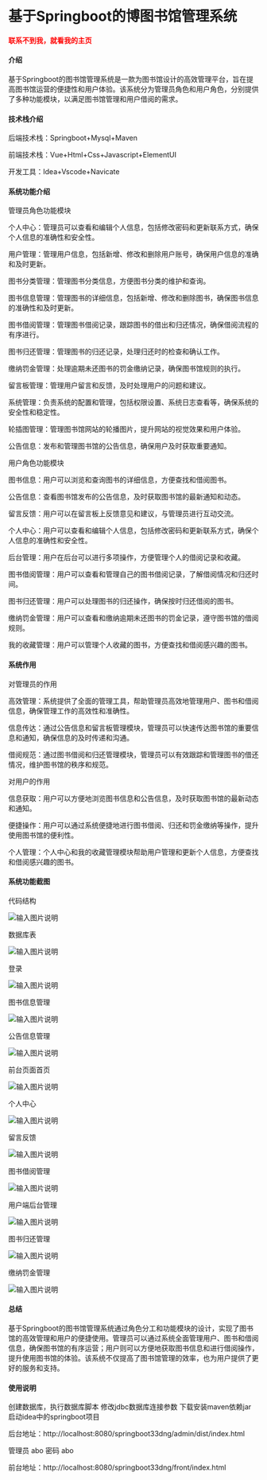 # 基于Springboot的博图书馆管理系统

<h4 style='color:red'>联系不到我，就看我的主页 </h4> 
 
#### 介绍

基于Springboot的图书馆管理系统是一款为图书馆设计的高效管理平台，旨在提高图书馆运营的便捷性和用户体验。该系统分为管理员角色和用户角色，分别提供了多种功能模块，以满足图书馆管理和用户借阅的需求。

#### 技术栈介绍

后端技术栈：Springboot+Mysql+Maven

前端技术栈：Vue+Html+Css+Javascript+ElementUI

开发工具：Idea+Vscode+Navicate


#### 系统功能介绍

管理员角色功能模块

个人中心：管理员可以查看和编辑个人信息，包括修改密码和更新联系方式，确保个人信息的准确性和安全性。

用户管理：管理用户信息，包括新增、修改和删除用户账号，确保用户信息的准确和及时更新。

图书分类管理：管理图书分类信息，方便图书分类的维护和查询。

图书信息管理：管理图书的详细信息，包括新增、修改和删除图书，确保图书信息的准确性和及时更新。

图书借阅管理：管理图书借阅记录，跟踪图书的借出和归还情况，确保借阅流程的有序进行。

图书归还管理：管理图书的归还记录，处理归还时的检查和确认工作。

缴纳罚金管理：处理逾期未还图书的罚金缴纳记录，确保图书馆规则的执行。

留言板管理：管理用户留言和反馈，及时处理用户的问题和建议。

系统管理：负责系统的配置和管理，包括权限设置、系统日志查看等，确保系统的安全性和稳定性。

轮插图管理：管理图书馆网站的轮播图片，提升网站的视觉效果和用户体验。

公告信息：发布和管理图书馆的公告信息，确保用户及时获取重要通知。

用户角色功能模块

图书信息：用户可以浏览和查询图书的详细信息，方便查找和借阅图书。

公告信息：查看图书馆发布的公告信息，及时获取图书馆的最新通知和动态。

留言反馈：用户可以在留言板上反馈意见和建议，与管理员进行互动交流。

个人中心：用户可以查看和编辑个人信息，包括修改密码和更新联系方式，确保个人信息的准确性和安全性。

后台管理：用户在后台可以进行多项操作，方便管理个人的借阅记录和收藏。

图书借阅管理：用户可以查看和管理自己的图书借阅记录，了解借阅情况和归还时间。

图书归还管理：用户可以处理图书的归还操作，确保按时归还借阅的图书。

缴纳罚金管理：用户可以查看和缴纳逾期未还图书的罚金记录，遵守图书馆的借阅规则。

我的收藏管理：用户可以管理个人收藏的图书，方便查找和借阅感兴趣的图书。

#### 系统作用

对管理员的作用

高效管理：系统提供了全面的管理工具，帮助管理员高效地管理用户、图书和借阅信息，确保管理工作的高效性和准确性。

信息传达：通过公告信息和留言板管理模块，管理员可以快速传达图书馆的重要信息和通知，确保信息的及时传递和沟通。

借阅规范：通过图书借阅和归还管理模块，管理员可以有效跟踪和管理图书的借还情况，维护图书馆的秩序和规范。

对用户的作用

信息获取：用户可以方便地浏览图书信息和公告信息，及时获取图书馆的最新动态和通知。

便捷操作：用户可以通过系统便捷地进行图书借阅、归还和罚金缴纳等操作，提升使用图书馆的便利性。

个人管理：个人中心和我的收藏管理模块帮助用户管理和更新个人信息，方便查找和借阅感兴趣的图书。

#### 系统功能截图

代码结构

![输入图片说明](images/514f820bc6a965bdde1a29e3af462ef.png)

数据库表

![输入图片说明](images/8caeb70a5320e3924458f0e174626e0.png)

登录

![输入图片说明](images/cb0cd6bf77fdb550842e419d097373d.png)

图书信息管理

![输入图片说明](images/8d2d848c5d6bf57f818fe036b4534fb.png)

公告信息管理

![输入图片说明](images/03d7fa3d6969a47739c200b91ab2369.png)

前台页面首页

![输入图片说明](images/b60724dd6309bcf54781b2171514ba1.png)

个人中心

![输入图片说明](images/6662b68dfc357a6838d69eaa264f257.png)

留言反馈

![输入图片说明](images/83b45d981fd6b012cdfb01793ec2928.png)

图书借阅管理

![输入图片说明](images/458077647a85f69e7cf9bb4b85bdb21.png)

用户端后台管理

![输入图片说明](images/76623e93a79644476fa6f82b78cb613.png)

图书归还管理

![输入图片说明](images/3b24244697d244bd03be9ba1eebdea2.png)

缴纳罚金管理

![输入图片说明](images/484881d5cc8dd2cc7dedc3a1354bafb.png)

#### 总结

基于Springboot的图书馆管理系统通过角色分工和功能模块的设计，实现了图书馆的高效管理和用户的便捷使用。管理员可以通过系统全面管理用户、图书和借阅信息，确保图书馆的有序运营；用户则可以方便地获取图书信息和进行借阅操作，提升使用图书馆的体验。该系统不仅提高了图书馆管理的效率，也为用户提供了更好的服务和支持。

#### 使用说明

创建数据库，执行数据库脚本 修改jdbc数据库连接参数 下载安装maven依赖jar 启动idea中的springboot项目


后台地址：http://localhost:8080/springboot33dng/admin/dist/index.html

管理员  abo 密码 abo


前台地址：http://localhost:8080/springboot33dng/front/index.html



